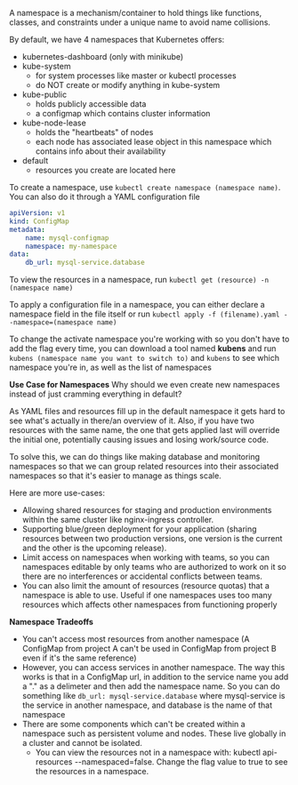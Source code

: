 A namespace is a mechanism/container to hold things like functions, classes, and constraints under a unique name to avoid name collisions.

By default, we have 4 namespaces that Kubernetes offers:
- kubernetes-dashboard (only with minikube)
- kube-system
	- for system processes like master or kubectl processes
	- do NOT create or modify anything in kube-system
- kube-public
	- holds publicly accessible data
	- a configmap which contains cluster information
- kube-node-lease
	- holds the "heartbeats" of nodes
	- each node has associated lease object in this namespace which contains info about their availability
- default
	- resources you create are located here

To create a namespace, use `kubectl create namespace (namespace name)`. You can also do it through a YAML configuration file
```yaml
apiVersion: v1
kind: ConfigMap
metadata: 
	name: mysql-configmap
	namespace: my-namespace
data:
	db_url: mysql-service.database
```

To view the resources in a namespace, run `kubectl get (resource) -n (namespace name)`

To apply a configuration file in a namespace, you can either declare a namespace field in the file itself or run `kubectl apply -f (filename).yaml --namespace=(namespace name)`

To change the activate namespace you're working with so you don't have to add the flag every time, you can download a tool named **kubens** and run `kubens (namespace name you want to switch to)` and `kubens` to see which namespace you're in, as well as the list of namespaces

**Use Case for Namespaces**
Why should we even create new namespaces instead of just cramming everything in default?

As YAML files and resources fill up in the default namespace it gets hard to see what's actually in there/an overview of it. Also, if you have two resources with the same name, the one that gets applied last will override the initial one, potentially causing issues and losing work/source code.

To solve this, we can do things like making database and monitoring namespaces so that we can group related resources into their associated namespaces so that it's easier to manage as things scale.

Here are more use-cases:
- Allowing shared resources for staging and production environments within the same cluster like nginx-ingress controller.
- Supporting blue/green deployment for your application (sharing resources between two production versions, one version is the current and the other is the upcoming release).
- Limit access on namespaces when working with teams, so you can namespaces editable by only teams who are authorized to work on it so there are no interferences or accidental conflicts between teams. 
- You can also limit the amount of resources (resource quotas) that a namespace is able to use. Useful if one namespaces uses too many resources which affects other namespaces from functioning properly

**Namespace Tradeoffs**
- You can't access most resources from another namespace (A ConfigMap from project A can't be used in ConfigMap from project B even if it's the same reference)
- However, you can access services in another namespace. The way this works is that in a ConfigMap url, in addition to the service name you add a "." as a delimeter and then add the namespace name. So you can do something like `db_url: mysql-service.database` where mysql-service is the service in another namespace, and database is the name of that namespace
- There are some components which can't be created within a namespace such as persistent volume and nodes. These live globally in a cluster and cannot be isolated.
	- You can view the resources not in a namespace with: kubectl api-resources --namespaced=false. Change the flag value to true to see the resources in a namespace.

